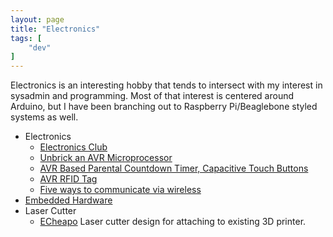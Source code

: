 ```yaml
---
layout: page
title: "Electronics"
tags: [
    "dev"
]
---
```

Electronics is an interesting hobby that tends to intersect with my interest in sysadmin and programming.  Most of that interest is centered around Arduino, but I have been branching out to Raspberry Pi/Beaglebone styled systems as well.

  * Electronics
    * [Electronics Club](http://electronicsclub.info/)
    * [Unbrick an AVR Microprocessor](http://hackaday.com/2011/04/06/avr-hvsp-on-a-tiny-breadboard/?utm_source=feedburner&utm_medium=feed&utm_campaign=Feed%3A+hackaday%2FLgoM+%28Hack+a+Day%29)
    * [AVR Based Parental Countdown Timer, Capacitive Touch Buttons](http://hackaday.com/2011/04/06/keep-fun-in-check-with-a-parental-count-down-timer/?utm_source=feedburner&utm_medium=feed&utm_campaign=Feed%3A+hackaday%2FLgoM+%28Hack+a+Day%29)
    * [AVR RFID Tag](http://scanlime.org/2008/09/using-an-avr-as-an-rfid-tag/)
    * [Five ways to communicate via wireless](http://www.open-electronics.org/top-5-wireless-ways-to-communicate-with-your-controller)
  * [Embedded Hardware](/info/embedded.html)
  * Laser Cutter
    * [ECheapo](http://robots-everywhere.com/re_wiki/index.php?n=Main.LCheapo) Laser cutter design for attaching to existing 3D printer.
